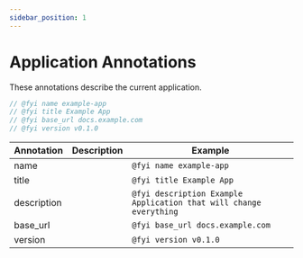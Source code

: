 ```yaml
---
sidebar_position: 1
---
```


# Application Annotations

These annotations describe the current application.

```go
// @fyi name example-app
// @fyi title Example App
// @fyi base_url docs.example.com
// @fyi version v0.1.0
```

| Annotation  | Description | Example                                                            |
|-------------|-------------|--------------------------------------------------------------------|
| name        |             | `@fyi name example-app`                                            |
| title       |             | `@fyi title Example App`                                           |
| description |             | `@fyi description Example Application that will change everything` |
| base_url    |             | `@fyi base_url docs.example.com`                                   |
| version     |             | `@fyi version v0.1.0`                                              |

